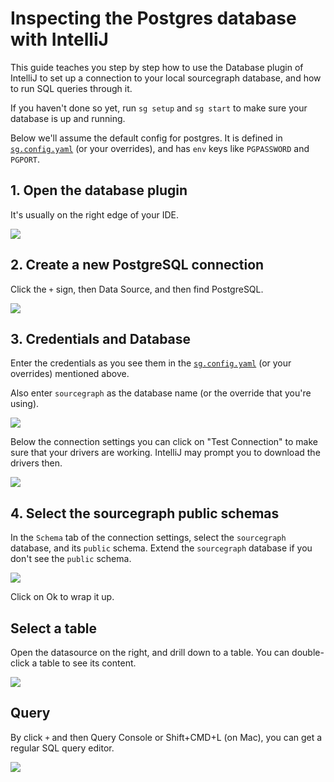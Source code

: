 # Inspecting the Postgres database with IntelliJ

This guide teaches you step by step how to use the Database plugin of IntelliJ to set up a connection
to your local sourcegraph database, and how to run SQL queries through it.

If you haven't done so yet, run `sg setup` and `sg start` to make sure your database is up and running.

Below we'll assume the default config for postgres. It is defined in [`sg.config.yaml`](/sg.config.yaml) (or your overrides),
and has `env` keys like `PGPASSWORD` and `PGPORT`.

## 1. Open the database plugin

It's usually on the right edge of your IDE.

![](https://storage.googleapis.com/sourcegraph-assets/docs/images/dev/how-to/intellij-database-database-plugin.png)

## 2. Create a new PostgreSQL connection

Click the `+` sign, then Data Source, and then find PostgreSQL.

![](https://storage.googleapis.com/sourcegraph-assets/docs/images/dev/how-to/intellij-database-create-data-source.png)

## 3. Credentials and Database

Enter the credentials as you see them in the [`sg.config.yaml`](/sg.config.yaml) (or your overrides) mentioned above.

Also enter `sourcegraph` as the database name (or the override that you're using).

![](https://storage.googleapis.com/sourcegraph-assets/docs/images/dev/how-to/intellij-database-config.png)

Below the connection settings you can click on "Test Connection" to make sure that your drivers are working.
IntelliJ may prompt you to download the drivers then.

![](https://storage.googleapis.com/sourcegraph-assets/docs/images/dev/how-to/intellij-database-test-connection.png)

## 4. Select the sourcegraph public schemas

In the `Schema` tab of the connection settings, select the `sourcegraph` database, and its `public` schema. Extend
the `sourcegraph` database if you don't see the `public` schema.

![](https://storage.googleapis.com/sourcegraph-assets/docs/images/dev/how-to/intellij-database-select-schema.png)

Click on Ok to wrap it up.

## Select a table

Open the datasource on the right, and drill down to a table. You can double-click a table to see its content.

![](https://storage.googleapis.com/sourcegraph-assets/docs/images/dev/how-to/intellij-database-select-table.png)

## Query

By click `+` and then Query Console or Shift+CMD+L (on Mac), you can get a regular SQL query editor.

![](https://storage.googleapis.com/sourcegraph-assets/docs/images/dev/how-to/intellij-database-query.png)

